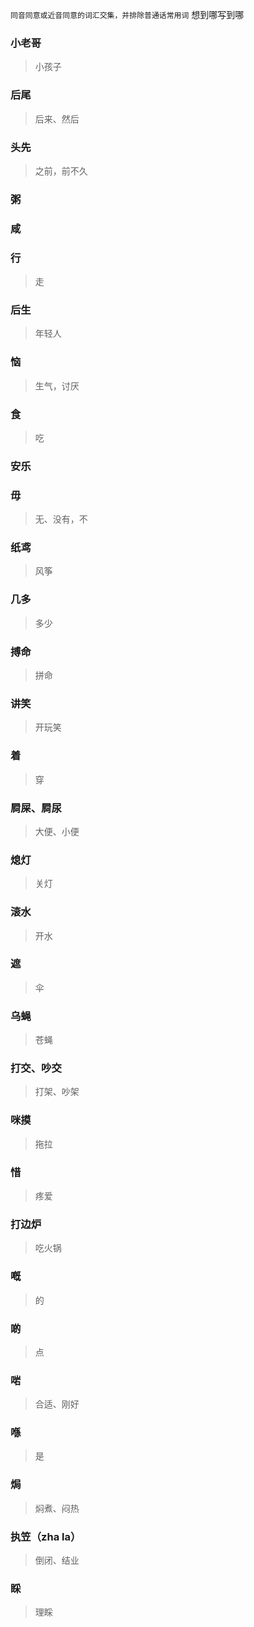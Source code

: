 `同音同意或近音同意的词汇交集，并排除普通话常用词`
想到哪写到哪
### 小老哥 
> 小孩子
### 后尾
> 后来、然后
### 头先
> 之前，前不久
### 粥 
### 咸
### 行
> 走
### 后生
> 年轻人
<!-- ### 屋咖人 -->
<!-- > 家人 -->
### 恼
> 生气，讨厌
### 食
> 吃
### 安乐
### 毋
> 无、没有，不
### 纸鸢
> 风筝
### 几多
> 多少
### 搏命
>拼命

### 讲笑
> 开玩笑
### 着
> 穿
### 屙屎、屙尿
> 大便、小便
### 熄灯
> 关灯
### 滚水
> 开水
### 遮
> 伞
### 乌蝇
> 苍蝇
### 打交、吵交
> 打架、吵架

### 咪摸
> 拖拉

### 惜
> 疼爱

### 打边炉
> 吃火锅

### 嘅
> 的

### 啲
> 点

### 啱
> 合适、刚好

### 喺
>  是

### 焗
> 焖煮、闷热

### 执笠（zha la）
> 倒闭、结业

### 睬
> 理睬